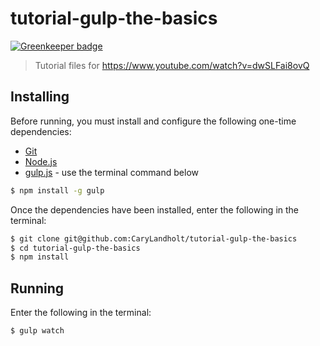 # tutorial-gulp-the-basics

[![Greenkeeper badge](https://badges.greenkeeper.io/CaryLandholt/tutorial-gulp-the-basics.svg)](https://greenkeeper.io/)
> Tutorial files for https://www.youtube.com/watch?v=dwSLFai8ovQ


## Installing
Before running, you must install and configure the following one-time dependencies:

* [Git](http://git-scm.com/)
* [Node.js](http://nodejs.org/)
* [gulp.js](http://gulpjs.com/) - use the terminal command below
```bash
$ npm install -g gulp
```

Once the dependencies have been installed, enter the following in the terminal:
```bash
$ git clone git@github.com:CaryLandholt/tutorial-gulp-the-basics
$ cd tutorial-gulp-the-basics
$ npm install
```


## Running
Enter the following in the terminal:
```bash
$ gulp watch
```